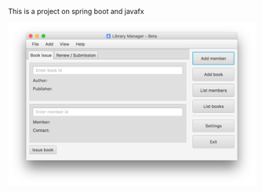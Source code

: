 This is a project on spring boot and javafx

![Alt text](help/application-screen.png?raw=true "Application")